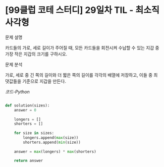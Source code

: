 
# [99클럽 코테 스터디] 29일차 TIL - 최소직사각형


문제 설명

카드들의 가로, 세로 길이가 주어질 때, 모든 카드들을 회전시켜 수납할 수 있는 지갑 중 가장 작은 지갑의 크기를 구하시오.

문제 분석

가로, 세로 중 긴 쪽의 길이와 더 짧은 쪽의 길이를 각각의 배열에 저장하고, 이들 중 최댓값들을 기준으로 지갑을 만든다.

*코드-Python*

```Python

def solution(sizes):
    answer = 0
    
    longers = []
    shorters = []
    
    for size in sizes:
        longers.append(max(size))
        shorters.append(min(size))
        
    answer = max(longers) * max(shorters)
    
    return answer
            
```